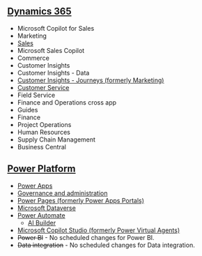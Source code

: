 ## [Dynamics 365](./2024---Release-Wave-1/Dynamics-365.md)


- Microsoft Copilot for Sales
- Marketing
- [Sales](./2024---Release-Wave-1/Dynamics-365/Sales.md)
- Microsoft Sales Copilot
- Commerce
- Customer Insights
- Customer Insights - Data
- [Customer Insights - Journeys (formerly Marketing)](./2024---Release-Wave-1/Dynamics-365/Customer-Insights-(Journeys).md)
- [Customer Service](./2024---Release-Wave-1/Dynamics-365/Customer-Service.md)
- Field Service
- Finance and Operations cross app
- Guides
- Finance
- Project Operations
- Human Resources
- Supply Chain Management
- Business Central

## [Power Platform](./2024---Release-Wave-1/Power-Platform.md)

- [Power Apps](./2024---Release-Wave-1/Power-Platform/Power-Apps.md)
- [Governance and administration](./2024---Release-Wave-1/Power-Platform/Governance-and-administration.md)
- [Power Pages (formerly Power Apps Portals)](./2024---Release-Wave-1/Power-Platform/Power-Pages.md)
- [Microsoft Dataverse](./2024---Release-Wave-1/Power-Platform/Microsoft-Dataverse.md)
- [Power Automate](./2024---Release-Wave-1/Power-Platform/Power-Automate.md)
  - [AI Builder](./2024---Release-Wave-1/Power-Platform/Power-Automate/AI-Builder.md)
- [Microsoft Copilot Studio (formerly Power Virtual Agents)](./2024---Release-Wave-1/Power-Platform/Microsoft-Copilot-Studio.md)
- ~~Power BI~~ - No scheduled changes for Power BI.
- ~~Data integration~~ - No scheduled changes for Data integration.
